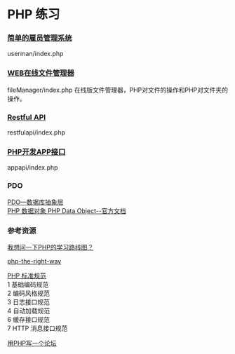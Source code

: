 PHP 练习
=======


### [简单的雇员管理系统](http://blog.51cto.com/xxlixin1993/1581996)  
userman/index.php

### [WEB在线文件管理器](https://www.imooc.com/learn/94)
fileManager/index.php
在线版文件管理器，PHP对文件的操作和PHP对文件夹的操作。

### [Restful API](/restfulapi/README.md) 
restfulapi/index.php

### [PHP开发APP接口](https://www.imooc.com/learn/163)
appapi/index.php  

### PDO
[PDO—数据库抽象层](https://www.imooc.com/learn/164)  
[PHP 数据对象 PHP Data Object--官方文档](http://php.net/manual/zh/book.pdo.php#book.pdo)  


### 参考资源

[我想问一下PHP的学习路线图？](https://www.zhihu.com/question/27170424)  

[php-the-right-way](https://laravel-china.github.io/php-the-right-way/)  

[PHP 标准规范](https://psr.phphub.org/)  
1	基础编码规范  	
2	编码风格规范  	
3	日志接口规范  	
4	自动加载规范  	
6	缓存接口规范  	
7	HTTP 消息接口规范  	  


[用PHP写一个论坛](http://phpbook.phpxy.com/34745) 

 